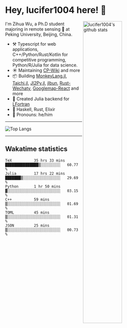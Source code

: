 # Hey, lucifer1004 here! :wave:

<img width="50%" align="right" alt="lucifer1004's github stats" src="https://github-readme-stats.vercel.app/api?username=lucifer1004&show_icons=true">

I'm Zihua Wu, a Ph.D student majoring in remote sensing :satellite: at Peking University, Beijing, China.

- :hammer_and_pick: Typescript for web applications, C++/Python/Rust/Kotlin for competitive programming, Python/R/Julia for data science.
- :sunny: Maintaining [CP-Wiki](https://cp-wiki.vercel.app) and more 
- :package: Building [MonkeyLang.jl](https://github.com/lucifer1004/MonkeyLang.jl), [Taichi.jl](https://github.com/lucifer1004/Taichi.jl), [Jl2Py.jl](https://github.com/lucifer1004/Jl2Py.jl), [jlbun](https://github.com/lucifer1004/jlbun), [Rust-Wechaty](https://github.com/wechaty/rust-wechaty), [Googlemap-React](https://github.com/googlemap-react/googlemap-react) and more
- :sparkler: Created Julia backend for [LFortran](https://github.com/lfortran/lfortran)
- :seedling: Haskell, Rust, Elixir
- :man: Pronouns: he/him

---

![Top Langs](https://github-readme-stats.vercel.app/api/top-langs/?username=lucifer1004&layout=compact)

---

## Wakatime statistics

<!--START_SECTION:waka-->

```text
TeX          35 hrs 33 mins  ███████████████▒░░░░░░░░░   60.77 %
Julia        17 hrs 22 mins  ███████▒░░░░░░░░░░░░░░░░░   29.69 %
Python       1 hr 50 mins    ▓░░░░░░░░░░░░░░░░░░░░░░░░   03.15 %
C++          59 mins         ▒░░░░░░░░░░░░░░░░░░░░░░░░   01.69 %
TOML         45 mins         ▒░░░░░░░░░░░░░░░░░░░░░░░░   01.31 %
JSON         25 mins         ▒░░░░░░░░░░░░░░░░░░░░░░░░   00.73 %
```

<!--END_SECTION:waka-->
